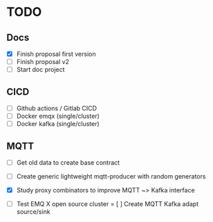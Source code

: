 # TODO

## Docs

- [x] Finish proposal first version
- [ ] Finish proposal v2
- [ ] Start doc project

## CICD
- [ ] Github actions / Gitlab CICD
- [ ] Docker emqx (single/cluster)
- [ ] Docker kafka (single/cluster)

## MQTT

- [ ] Get old data to create base contract
- [ ] Create generic lightweight mqtt-producer with random generators
- [x] Study proxy combinators to improve MQTT ~> Kafka interface
- [ ] Test EMQ X open source cluster
= [ ] Create MQTT Kafka adapt source/sink




